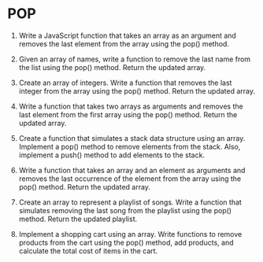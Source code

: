 # POP

1. Write a JavaScript function that takes an array as an argument and removes the last element from the array using the pop() method.

2. Given an array of names, write a function to remove the last name from the list using the pop() method. Return the updated array.

3. Create an array of integers. Write a function that removes the last integer from the array using the pop() method. Return the updated array.

4. Write a function that takes two arrays as arguments and removes the last element from the first array using the pop() method. Return the updated array.

5. Create a function that simulates a stack data structure using an array. Implement a pop() method to remove elements from the stack. Also, implement a push() method to add elements to the stack.

6. Write a function that takes an array and an element as arguments and removes the last occurrence of the element from the array using the pop() method. Return the updated array.

7. Create an array to represent a playlist of songs. Write a function that simulates removing the last song from the playlist using the pop() method. Return the updated playlist.

8. Implement a shopping cart using an array. Write functions to remove products from the cart using the pop() method, add products, and calculate the total cost of items in the cart.
